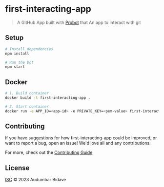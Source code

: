 # first-interacting-app

> A GitHub App built with [Probot](https://github.com/probot/probot) that An app to interact with git

## Setup

```sh
# Install dependencies
npm install

# Run the bot
npm start
```

## Docker

```sh
# 1. Build container
docker build -t first-interacting-app .

# 2. Start container
docker run -e APP_ID=<app-id> -e PRIVATE_KEY=<pem-value> first-interacting-app
```

## Contributing

If you have suggestions for how first-interacting-app could be improved, or want to report a bug, open an issue! We'd love all and any contributions.

For more, check out the [Contributing Guide](CONTRIBUTING.md).

## License

[ISC](LICENSE) © 2023 Audumbar Bidave
